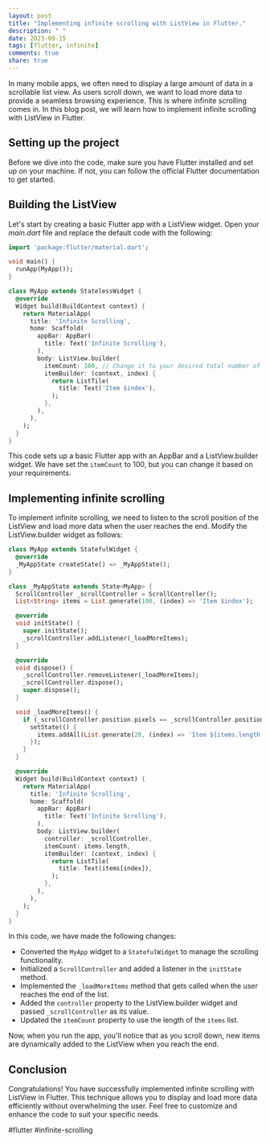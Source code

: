 ```yaml
---
layout: post
title: "Implementing infinite scrolling with ListView in Flutter."
description: " "
date: 2023-09-15
tags: [flutter, infinite]
comments: true
share: true
---
```


In many mobile apps, we often need to display a large amount of data in a scrollable list view. As users scroll down, we want to load more data to provide a seamless browsing experience. This is where infinite scrolling comes in. In this blog post, we will learn how to implement infinite scrolling with ListView in Flutter.

## Setting up the project

Before we dive into the code, make sure you have Flutter installed and set up on your machine. If not, you can follow the official Flutter documentation to get started.

## Building the ListView

Let's start by creating a basic Flutter app with a ListView widget. Open your *main.dart* file and replace the default code with the following:

```dart
import 'package:flutter/material.dart';

void main() {
  runApp(MyApp());
}

class MyApp extends StatelessWidget {
  @override
  Widget build(BuildContext context) {
    return MaterialApp(
      title: 'Infinite Scrolling',
      home: Scaffold(
        appBar: AppBar(
          title: Text('Infinite Scrolling'),
        ),
        body: ListView.builder(
          itemCount: 100, // Change it to your desired total number of items
          itemBuilder: (context, index) {
            return ListTile(
              title: Text('Item $index'),
            );
          },
        ),
      ),
    );
  }
}
```

This code sets up a basic Flutter app with an AppBar and a ListView.builder widget. We have set the `itemCount` to 100, but you can change it based on your requirements.

## Implementing infinite scrolling

To implement infinite scrolling, we need to listen to the scroll position of the ListView and load more data when the user reaches the end. Modify the ListView.builder widget as follows:

```dart
class MyApp extends StatefulWidget {
  @override
  _MyAppState createState() => _MyAppState();
}

class _MyAppState extends State<MyApp> {
  ScrollController _scrollController = ScrollController();
  List<String> items = List.generate(100, (index) => 'Item $index');

  @override
  void initState() {
    super.initState();
    _scrollController.addListener(_loadMoreItems);
  }

  @override
  void dispose() {
    _scrollController.removeListener(_loadMoreItems);
    _scrollController.dispose();
    super.dispose();
  }

  void _loadMoreItems() {
    if (_scrollController.position.pixels == _scrollController.position.maxScrollExtent) {
      setState(() {
        items.addAll(List.generate(20, (index) => 'Item ${items.length + index}'));
      });
    }
  }

  @override
  Widget build(BuildContext context) {
    return MaterialApp(
      title: 'Infinite Scrolling',
      home: Scaffold(
        appBar: AppBar(
          title: Text('Infinite Scrolling'),
        ),
        body: ListView.builder(
          controller: _scrollController,
          itemCount: items.length,
          itemBuilder: (context, index) {
            return ListTile(
              title: Text(items[index]),
            );
          },
        ),
      ),
    );
  }
}
```

In this code, we have made the following changes:

- Converted the `MyApp` widget to a `StatefulWidget` to manage the scrolling functionality.
- Initialized a `ScrollController` and added a listener in the `initState` method.
- Implemented the `_loadMoreItems` method that gets called when the user reaches the end of the list.
- Added the `controller` property to the ListView.builder widget and passed `_scrollController` as its value.
- Updated the `itemCount` property to use the length of the `items` list.

Now, when you run the app, you'll notice that as you scroll down, new items are dynamically added to the ListView when you reach the end.

## Conclusion

Congratulations! You have successfully implemented infinite scrolling with ListView in Flutter. This technique allows you to display and load more data efficiently without overwhelming the user. Feel free to customize and enhance the code to suit your specific needs.

#flutter #infinite-scrolling